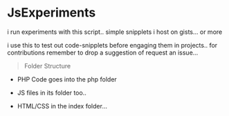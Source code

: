 # JsExperiments
i run experiments with this script.. simple snipplets i host on gists... or more

i use this to test out code-snipplets before engaging them in projects.. for contributions remember to drop a suggestion of request an issue...

> Folder Structure

- PHP Code goes into the php folder

- JS files in its folder too.. 

- HTML/CSS in the index folder...
